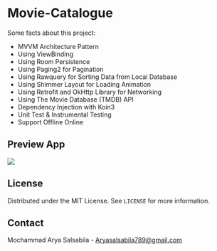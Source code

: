 # Movie-Catalogue

Some facts about this project:

- MVVM Architecture Pattern
- Using ViewBinding
- Using Room Persistence
- Using Paging2 for Pagination
- Using Rawquery for Sorting Data from Local Database
- Using Shimmer Layout for Loading Animation
- Using Retrofit and OkHttp Library for Networking
- Using The Movie Database (TMDB) API
- Dependency Injection with Koin3
- Unit Test & Instrumental Testing
- Support Offline Online

## Preview App

![](MovieCataloguePreview.png)

## License

Distributed under the MIT License. See `LICENSE` for more information.

## Contact

Mochammad Arya Salsabila - Aryasalsabila789@gmail.com
